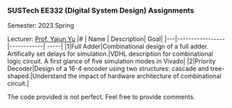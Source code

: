 ### SUSTech EE332 (Digital System Design) Assignments

Semester: 2023 Spring

Lecturer: [Prof. Yajun Yu](https://www.sustech.edu.cn/en/faculties/yuyajun.html)
|#  | Name | Description| Goal|
|---|-----------------|------------| -----|
|1|Full Adder|Combinational design of a full adder. Artifically set delays for simulation.|VDHL description for combinational logic circuit. A first glance of five simulation modes in Vivado|
|2|Priority Decoder|Design of a 16-4 encoder using two structures: cascade and tree-shaped.|Understand the impact of hardware architecture of combinational circuit.|

The code provided is not perfect. Feel free to provide comments.
